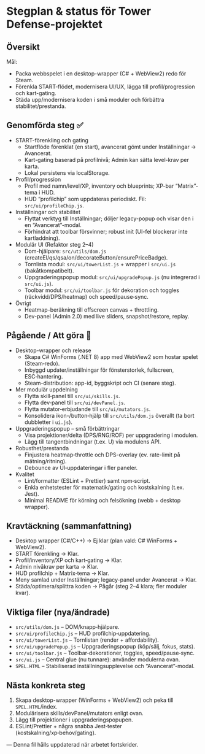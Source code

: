 # Stegplan & status för Tower Defense-projektet

## Översikt
Mål: 
- Packa webbspelet i en desktop-wrapper (C# + WebView2) redo för Steam.
- Förenkla START-flödet, modernisera UI/UX, lägga till profil/progression och kart-gating.
- Städa upp/modernisera koden i små moduler och förbättra stabilitet/prestanda.

## Genomförda steg ✅
- START-förenkling och gating
  - Startflöde förenklat (en start), avancerat gömt under Inställningar → Avancerat.
  - Kart-gating baserad på profilnivå; Admin kan sätta level-krav per karta.
  - Lokal persistens via localStorage.
- Profil/progression
  - Profil med namn/level/XP, inventory och blueprints; XP-bar “Matrix”-tema i HUD.
  - HUD “profilchip” som uppdateras periodiskt. Fil: `src/ui/profileChip.js`.
- Inställningar och stabilitet
  - Flyttat verktyg till Inställningar; döljer legacy-popup och visar den i en “Avancerat”-modal.
  - Förhindrat att toolbar försvinner; robust init (UI-fel blockerar inte kartladdning).
- Modulär UI (Refaktor steg 2–4)
  - Dom-hjälpare: `src/utils/dom.js` (createEl/qs/qsa/on/decorateButton/ensurePriceBadge).
  - Tornlista modul: `src/ui/towerList.js` + wrapper i `src/ui.js` (bakåtkompatibelt).
  - Uppgraderingspopup modul: `src/ui/upgradePopup.js` (nu integrerad i `src/ui.js`).
  - Toolbar modul: `src/ui/toolbar.js` för dekoration och toggles (räckvidd/DPS/heatmap) och speed/pause‑sync.
- Övrigt
  - Heatmap-beräkning till offscreen canvas + throttling.
  - Dev-panel (Admin 2.0) med live sliders, snapshot/restore, replay.

## Pågående / Att göra 📌
- Desktop-wrapper och release
  - Skapa C# WinForms (.NET 8) app med WebView2 som hostar spelet (Steam‑redo).
  - Inbyggd updater/inställningar för fönsterstorlek, fullscreen, ESC‑hantering.
  - Steam-distribution: app-id, byggskript och CI (senare steg).
- Mer modulär uppdelning
  - Flytta skill‑panel till `src/ui/skills.js`.
  - Flytta dev‑panel till `src/ui/devPanel.js`.
  - Flytta mutator‑erbjudande till `src/ui/mutators.js`.
  - Konsolidera ikon-/button‑hjälp till `src/utils/dom.js` överallt (ta bort dubbletter i `ui.js`).
- Uppgraderingspopup – små förbättringar
  - Visa projektioner/delta (DPS/RNG/ROF) per uppgradering i modulen.
  - Lägg till tangentbindningar (t.ex. U) via modulens API.
- Robusthet/prestanda
  - Finjustera heatmap‑throttle och DPS-overlay (ev. rate-limit på mätning/ritning).
  - Debounce av UI‑uppdateringar i fler paneler.
- Kvalitet
  - Lint/formatter (ESLint + Prettier) samt npm‑script.
  - Enkla enhetstester för matematik/gating och kostskalning (t.ex. Jest).
  - Minimal README för körning och felsökning (webb + desktop wrapper).

## Kravtäckning (sammanfattning)
- Desktop wrapper (C#/C++) → Ej klar (plan vald: C# WinForms + WebView2).
- START förenkling → Klar.
- Profil/inventory/XP och kart‑gating → Klar.
- Admin nivåkrav per karta → Klar.
- HUD profilchip + Matrix‑tema → Klar.
- Meny samlad under Inställningar; legacy-panel under Avancerat → Klar.
- Städa/optimera/splittra koden → Pågår (steg 2–4 klara; fler moduler kvar).

## Viktiga filer (nya/ändrade)
- `src/utils/dom.js` – DOM/knapp‑hjälpare.
- `src/ui/profileChip.js` – HUD profilchip‑uppdatering.
- `src/ui/towerList.js` – Tornlistan (render + affordability).
- `src/ui/upgradePopup.js` – Uppgraderingspopup (köp/sälj, fokus, stats).
- `src/ui/toolbar.js` – Toolbar‑dekorationer, toggles, speed/pause‑sync.
- `src/ui.js` – Central glue (nu tunnare): använder modulerna ovan.
- `SPEL.HTML` – Stabiliserad inställningsupplevelse och “Avancerat”-modal.

## Nästa konkreta steg
1) Skapa desktop-wrapper (WinForms + WebView2) och peka till `SPEL.HTML`/index.
2) Modulärisera skills/devPanel/mutators enligt ovan.
3) Lägg till projektioner i uppgraderingspopupen.
4) ESLint/Prettier + några snabba Jest‑tester (kostskalning/xp‑behov/gating).

— Denna fil hålls uppdaterad när arbetet fortskrider.

